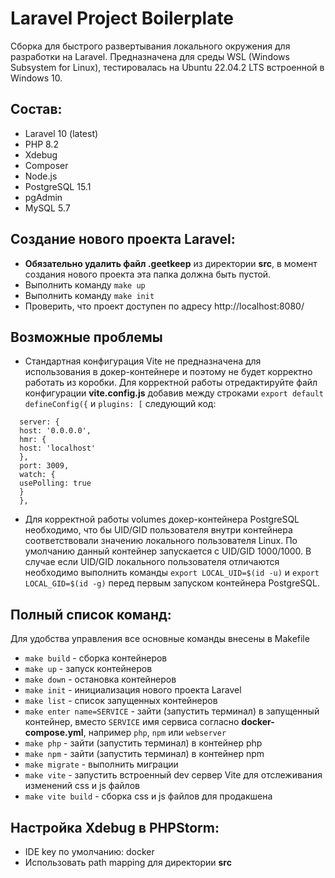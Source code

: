 # Laravel Project Boilerplate
Сборка для быстрого развертывания локального окружения для разработки на Laravel.
Предназначена для среды WSL (Windows Subsystem for Linux), тестировалась 
на Ubuntu 22.04.2 LTS встроенной в Windows 10.


## Состав:
* Laravel 10 (latest)
* PHP 8.2
* Xdebug
* Composer
* Node.js
* PostgreSQL 15.1
* pgAdmin
* MySQL 5.7

## Создание нового проекта Laravel:
* **Обязательно удалить файл .geetkeep** из директории **src**, 
в момент создания нового проекта эта папка должна быть пустой.
* Выполнить команду ```make up``` 
* Выполнить команду ```make init``` 
* Проверить, что проект доступен по адресу  http://localhost:8080/

## Возможные проблемы

* Стандартная конфигурация Vite не предназначена для использования в докер-контейнере 
и поэтому не будет корректно работать из коробки. Для корректной работы отредактируйте
файл конфигурации **vite.config.js**  добавив между строками ```export default defineConfig({``` 
и ```plugins: [``` следующий код:
```
  server: {
  host: '0.0.0.0',
  hmr: {
  host: 'localhost'
  },
  port: 3009,
  watch: {
  usePolling: true
  }
  },
```

* Для корректной работы volumes докер-контейнера PostgreSQL необходимо,
что бы UID/GID пользователя внутри контейнера соответствовали значению
локального пользователя Linux. По умолчанию данный контейнер запускается
с UID/GID 1000/1000. В случае если UID/GID локального пользователя отличаются
необходимо выполнить команды ```export LOCAL_UID=$(id -u)``` и ```export LOCAL_GID=$(id -g)```
перед первым запуском контейнера PostgreSQL.

## Полный список команд:
Для удобства управления все основные команды внесены в Makefile

* ```make build``` - сборка контейнеров
* ```make up``` - запуск контейнеров
* ```make down``` - остановка контейнеров
* ```make init``` - инициализация нового проекта Laravel
* ```make list``` - список запущенных контейнеров
* ```make enter name=SERVICE``` - зайти (запустить терминал) в запущенный контейнер, вместо ```SERVICE``` имя сервиса согласно 
**docker-compose.yml**, например ```php```, ```npm``` или ```webserver```
* ```make php``` - зайти (запустить терминал) в контейнер php
* ```make npm``` - зайти (запустить терминал) в контейнер npm
* ```make migrate``` - выполнить миграции
* ```make vite``` - запустить встроенный dev сервер Vite для отслеживания изменений css и js файлов
* ```make vite build``` - сборка css и js файлов для продакшена

## Настройка Xdebug в PHPStorm:
* IDE key по умолчанию: docker
* Использовать path mapping для директории **src**


